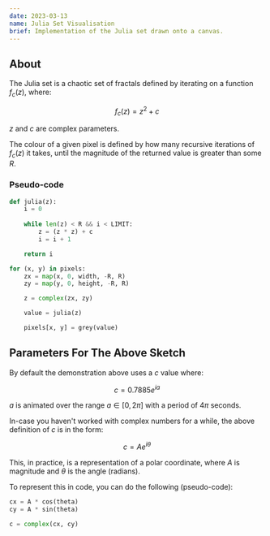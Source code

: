 ```yaml
---
date: 2023-03-13
name: Julia Set Visualisation
brief: Implementation of the Julia set drawn onto a canvas.
---
```


## About

The Julia set is a chaotic set of fractals defined by iterating on a function $f_c(z)$, where:

$$
f_c(z) = z^2 + c
$$

$z$ and $c$ are complex parameters.

The colour of a given pixel is defined by how many recursive iterations of $f_c(z)$ it takes, until the magnitude of the returned value is greater than some $R$.

### Pseudo-code
```py
def julia(z):
    i = 0
    
    while len(z) < R && i < LIMIT:
        z = (z * z) + c
        i = i + 1

    return i

for (x, y) in pixels:
    zx = map(x, 0, width, -R, R)
    zy = map(y, 0, height, -R, R)

    z = complex(zx, zy)

    value = julia(z)

    pixels[x, y] = grey(value)
```

## Parameters For The Above Sketch

By default the demonstration above uses a $c$ value where:

$$
c = 0.7885e^{ia}
$$

$a$ is animated over the range $a \in [0, 2\pi]$ with a period of $4\pi$ seconds.

In-case you haven't worked with complex numbers for a while, the above definition of $c$ is in the form:

$$
c = Ae^{i \theta}
$$

This, in practice, is a representation of a polar coordinate, where $A$ is magnitude and $\theta$ is the angle (radians).

To represent this in code, you can do the following (pseudo-code):

```py
cx = A * cos(theta)
cy = A * sin(theta)

c = complex(cx, cy)
```
